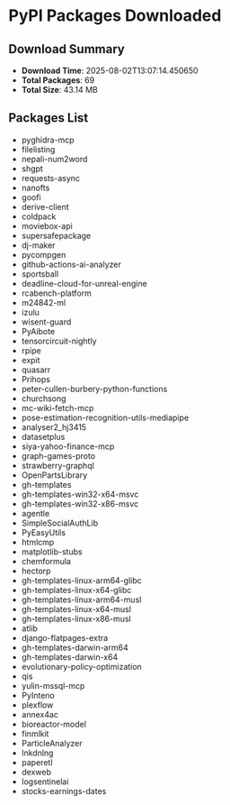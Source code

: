 # PyPI Packages Downloaded

## Download Summary
- **Download Time**: 2025-08-02T13:07:14.450650
- **Total Packages**: 69
- **Total Size**: 43.14 MB

## Packages List
- pyghidra-mcp
- filelisting
- nepali-num2word
- shgpt
- requests-async
- nanofts
- goofi
- derive-client
- coldpack
- moviebox-api
- supersafepackage
- dj-maker
- pycompgen
- github-actions-ai-analyzer
- sportsball
- deadline-cloud-for-unreal-engine
- rcabench-platform
- m24842-ml
- izulu
- wisent-guard
- PyAibote
- tensorcircuit-nightly
- rpipe
- expit
- quasarr
- Prihops
- peter-cullen-burbery-python-functions
- churchsong
- mc-wiki-fetch-mcp
- pose-estimation-recognition-utils-mediapipe
- analyser2_hj3415
- datasetplus
- siya-yahoo-finance-mcp
- graph-games-proto
- strawberry-graphql
- OpenPartsLibrary
- gh-templates
- gh-templates-win32-x64-msvc
- gh-templates-win32-x86-msvc
- agentle
- SimpleSocialAuthLib
- PyEasyUtils
- htmlcmp
- matplotlib-stubs
- chemformula
- hectorp
- gh-templates-linux-arm64-glibc
- gh-templates-linux-x64-glibc
- gh-templates-linux-arm64-musl
- gh-templates-linux-x64-musl
- gh-templates-linux-x86-musl
- atlib
- django-flatpages-extra
- gh-templates-darwin-arm64
- gh-templates-darwin-x64
- evolutionary-policy-optimization
- qis
- yulin-mssql-mcp
- PyInteno
- plexflow
- annex4ac
- bioreactor-model
- finmlkit
- ParticleAnalyzer
- lnkdnlng
- paperetl
- dexweb
- logsentinelai
- stocks-earnings-dates
